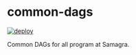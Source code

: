 # common-dags
[![deploy](https://github.com/Samagra-Development/common-dags/actions/workflows/deploy.yml/badge.svg?branch=master)](https://github.com/Samagra-Development/common-dags/actions/workflows/deploy.yml)


Common DAGs for all program at Samagra. 
